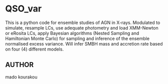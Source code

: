 # QSO_var

This is a python code for ensemble studies of AGN in X-rays.
Modulated to simulate, resample LCs, use adequate photometry and load XMM-Newton or eRosita LCs, apply Bayesian algorithms (Nested Sampling and Hamiltonian Monte Carlo) for sampling and inference of the ensemble normalised excess variance.
Will infer SMBH mass and accretion rate based on four (4) different models.


## AUTHOR

mado kourakou


